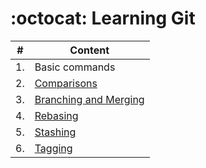 # :octocat: Learning Git

|#|Content|
|---|---|
|1.|Basic commands|
|2.|[Comparisons](./comparisons.md)|
|3.|[Branching and Merging](./branching_and_merging.md)|
|4.|[Rebasing](./rebasing.md)|
|5.|[Stashing](./stashing.md)|
|6.|[Tagging](./tagging.md)|
